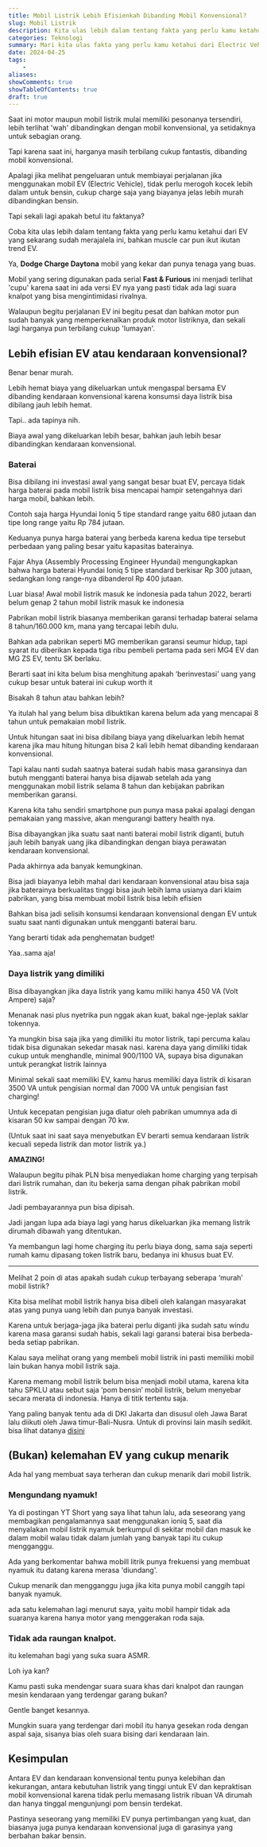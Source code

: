 ```yaml
---
title: Mobil Listrik Lebih Efisienkah Dibanding Mobil Konvensional?
slug: Mobil Listrik
description: Kita ulas lebih dalam tentang fakta yang perlu kamu ketahui dari EV yang sekarang sudah merajalela 
categories: Teknologi
summary: Mari kita ulas fakta yang perlu kamu ketahui dari Electric Vehicle yang sekarang sudah merajalela ini, bahkan mobil 'muscle car' pun tidak mau ketinggalan zaman, beralih menjadi EV pula.
date: 2024-04-25
tags: 
    -
aliases: 
showComments: true
showTableOfContents: true
draft: true
---
```


Saat ini motor maupun mobil listrik mulai memiliki pesonanya tersendiri, lebih terlihat 'wah' dibandingkan dengan mobil konvensional, ya setidaknya untuk sebagian orang.

Tapi karena saat ini, harganya masih terbilang cukup fantastis, dibanding mobil konvensional.

Apalagi jika melihat pengeluaran untuk membiayai perjalanan jika menggunakan mobil EV (Electric Vehicle), tidak perlu merogoh kocek lebih dalam untuk bensin, cukup charge saja yang biayanya jelas lebih murah dibandingkan bensin.

Tapi sekali lagi apakah betul itu faktanya?

Coba kita ulas lebih dalam tentang fakta yang perlu kamu ketahui dari EV yang sekarang sudah merajalela ini, bahkan muscle car pun ikut ikutan trend EV. 

Ya, **Dodge Charge Daytona** mobil yang kekar dan punya tenaga yang buas. 

Mobil yang sering digunakan pada serial **Fast & Furious** ini menjadi terlihat 'cupu' karena saat ini ada versi EV nya yang pasti tidak ada lagi suara knalpot yang bisa mengintimidasi rivalnya.

Walaupun begitu perjalanan EV ini begitu pesat dan bahkan motor pun sudah banyak yang memperkenalkan produk motor listriknya, dan sekali lagi harganya pun terbilang cukup 'lumayan'.

## Lebih efisian EV atau kendaraan konvensional?

Benar benar murah.

Lebih hemat biaya yang dikeluarkan untuk mengaspal bersama EV dibanding kendaraan konvensional karena konsumsi daya listrik bisa dibilang jauh lebih hemat.

Tapi..
ada tapinya nih.

Biaya awal yang dikeluarkan lebih besar, bahkan jauh lebih besar dibandingkan kendaraan konvensional.

### Baterai

Bisa dibilang ini investasi awal yang sangat besar buat EV, percaya tidak harga baterai pada mobil listrik bisa mencapai hampir setengahnya dari harga mobil, bahkan lebih.

Contoh saja harga Hyundai Ioniq 5 tipe standard range yaitu 680 jutaan dan tipe long range yaitu Rp 784 jutaan. 

Keduanya punya harga baterai yang berbeda karena kedua tipe tersebut perbedaan yang paling besar yaitu kapasitas baterainya.

Fajar Ahya (Assembly Processing Engineer Hyundai) mengungkapkan bahwa harga baterai Hyundai Ioniq 5 tipe standard berkisar Rp 300 jutaan, sedangkan long range-nya dibanderol Rp 400 jutaan.

Luar biasa! 
Awal mobil listrik masuk ke indonesia pada tahun 2022, berarti belum genap 2 tahun mobil listrik masuk ke indonesia

Pabrikan mobil listrik biasanya memberikan garansi terhadap baterai selama 8 tahun/160.000 km, mana yang tercapai lebih dulu.

Bahkan ada pabrikan seperti MG memberikan garansi seumur hidup, tapi syarat itu diberikan kepada tiga ribu pembeli pertama pada seri MG4 EV dan MG ZS EV, tentu SK berlaku.

Berarti saat ini kita belum bisa menghitung apakah ‘berinvestasi' uang yang cukup besar untuk baterai ini cukup worth it

Bisakah 8 tahun atau bahkan lebih?

Ya itulah hal yang belum bisa dibuktikan karena belum ada yang mencapai 8 tahun untuk pemakaian mobil listrik.

Untuk hitungan saat ini bisa dibilang biaya yang dikeluarkan lebih hemat karena jika mau hitung hitungan bisa 2 kali lebih hemat dibanding kendaraan konvensional.

Tapi kalau nanti sudah saatnya baterai sudah habis masa garansinya dan butuh mengganti baterai hanya bisa dijawab setelah ada yang menggunakan mobil listrik selama 8 tahun dan kebijakan pabrikan memberikan garansi.

Karena kita tahu sendiri smartphone pun punya masa pakai apalagi dengan pemakaian yang massive, akan mengurangi battery health nya.

Bisa dibayangkan jika suatu saat nanti baterai mobil listrik diganti, butuh jauh lebih banyak uang jika dibandingkan dengan biaya perawatan kendaraan konvensional.

Pada akhirnya ada banyak kemungkinan. 

Bisa jadi biayanya lebih mahal dari kendaraan konvensional atau bisa saja jika baterainya berkualitas tinggi bisa jauh lebih lama usianya dari klaim pabrikan, yang bisa membuat mobil listrik bisa lebih efisien 

Bahkan bisa jadi selisih konsumsi kendaraan konvensional dengan EV untuk suatu saat nanti digunakan untuk mengganti baterai baru.

Yang berarti tidak ada penghematan budget!

Yaa..sama aja!

### Daya listrik yang dimiliki

Bisa dibayangkan jika daya listrik yang kamu miliki hanya 450 VA (Volt Ampere) saja?

Menanak nasi plus nyetrika pun nggak akan kuat, bakal nge-jeplak saklar tokennya.

Ya mungkin bisa saja jika yang dimiliki itu motor listrik, tapi percuma kalau tidak bisa digunakan sekedar masak nasi. karena daya yang dimiliki tidak cukup untuk menghandle, minimal 900/1100 VA, supaya bisa digunakan untuk perangkat listrik lainnya

Minimal sekali saat memiliki EV, kamu harus memiliki daya listrik di kisaran 3500 VA untuk pengisian normal dan 7000 VA untuk pengisian fast charging!

Untuk kecepatan pengisian juga diatur oleh pabrikan umumnya ada di kisaran 50 kw sampai dengan 70 kw.

(Untuk saat ini saat saya menyebutkan EV berarti semua kendaraan listrik kecuali sepeda listrik dan motor listrik ya.)

**AMAZING!**

Walaupun begitu pihak PLN bisa menyediakan home charging yang terpisah dari listrik rumahan, dan itu bekerja sama dengan pihak pabrikan mobil listrik.

Jadi pembayarannya pun bisa dipisah.

Jadi jangan lupa ada biaya lagi yang harus dikeluarkan jika memang listrik dirumah dibawah yang ditentukan.

Ya membangun lagi home charging itu perlu biaya dong, sama saja seperti rumah kamu dipasang token listrik baru, bedanya ini khusus buat EV.

***

Melihat 2 poin di atas apakah sudah cukup terbayang seberapa ‘murah’ mobil listrik?

Kita bisa melihat mobil listrik hanya bisa dibeli oleh kalangan masyarakat atas yang punya uang lebih dan punya banyak investasi.

Karena untuk berjaga-jaga jika baterai perlu diganti jika sudah satu windu karena masa garansi sudah habis, sekali lagi garansi baterai bisa berbeda-beda setiap pabrikan.

Kalau saya melihat orang yang membeli mobil listrik ini pasti memiliki mobil lain bukan hanya mobil listrik saja.

Karena memang mobil listrik belum bisa menjadi mobil utama, karena kita tahu SPKLU atau sebut saja ‘pom bensin’ mobil listrik, belum menyebar secara merata di indonesia. Hanya di titik tertentu saja.

Yang paling banyak tentu ada di DKI Jakarta dan disusul oleh Jawa Barat lalu diikuti oleh Jawa timur-Bali-Nusra. Untuk di provinsi lain masih sedikit. bisa lihat datanya [disini](https://databoks.katadata.co.id/datapublish/2024/01/22/ada-911-spklu-di-indonesia-pada-2023-ini-sebarannya)

## (Bukan) kelemahan EV yang cukup menarik

Ada hal yang membuat saya terheran dan cukup menarik dari mobil listrik.

### Mengundang nyamuk!

Ya di postingan YT Short yang saya lihat tahun lalu, ada seseorang yang membagikan pengalamannya saat menggunakan ioniq 5, saat dia menyalakan mobil listrik nyamuk berkumpul di sekitar mobil dan masuk ke dalam mobil walau tidak dalam jumlah yang banyak tapi itu cukup mengganggu.

Ada yang berkomentar bahwa mobill litrik punya frekuensi yang membuat nyamuk itu datang karena merasa 'diundang'.

Cukup menarik dan mengganggu juga jika kita punya mobil canggih tapi banyak nyamuk.

ada satu kelemahan lagi menurut saya, yaitu mobil hampir tidak ada suaranya karena hanya motor yang menggerakan roda saja. 

### Tidak ada raungan knalpot.

itu kelemahan bagi yang suka suara ASMR. 

Loh iya kan?

Kamu pasti suka mendengar suara suara khas dari knalpot dan raungan mesin kendaraan yang terdengar garang bukan?

Gentle banget kesannya.

Mungkin suara yang terdengar dari mobil itu hanya gesekan roda dengan aspal saja, sisanya bias oleh suara bising dari kendaraan lain.

## Kesimpulan

Antara EV dan kendaraan konvensional tentu punya kelebihan dan kekurangan, antara kebutuhan listrik yang tinggi untuk EV dan kepraktisan mobil konvensional karena tidak perlu memasang listrik ribuan VA dirumah dan hanya tinggal mengunjungi pom bensin terdekat.

Pastinya seseorang yang memiliki EV punya pertimbangan yang kuat, dan biasanya juga punya kendaraan konvensional juga di garasinya yang berbahan bakar bensin.
